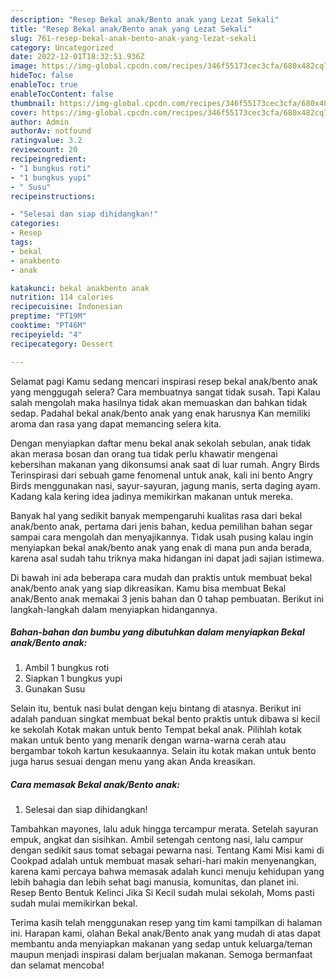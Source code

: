 ```yaml
---
description: "Resep Bekal anak/Bento anak yang Lezat Sekali"
title: "Resep Bekal anak/Bento anak yang Lezat Sekali"
slug: 761-resep-bekal-anak-bento-anak-yang-lezat-sekali
category: Uncategorized
date: 2022-12-01T18:32:51.936Z
image: https://img-global.cpcdn.com/recipes/346f55173cec3cfa/680x482cq70/bekal-anakbento-anak-foto-resep-utama.jpg
hideToc: false
enableToc: true
enableTocContent: false
thumbnail: https://img-global.cpcdn.com/recipes/346f55173cec3cfa/680x482cq70/bekal-anakbento-anak-foto-resep-utama.jpg
cover: https://img-global.cpcdn.com/recipes/346f55173cec3cfa/680x482cq70/bekal-anakbento-anak-foto-resep-utama.jpg
author: Admin
authorAv: notfound
ratingvalue: 3.2
reviewcount: 20
recipeingredient:
- "1 bungkus roti"
- "1 bungkus yupi"
- " Susu"
recipeinstructions:

- "Selesai dan siap dihidangkan!"
categories:
- Resep
tags:
- bekal
- anakbento
- anak

katakunci: bekal anakbento anak 
nutrition: 114 calories
recipecuisine: Indonesian
preptime: "PT19M"
cooktime: "PT46M"
recipeyield: "4"
recipecategory: Dessert

---
```



Selamat pagi Kamu sedang mencari inspirasi resep bekal anak/bento anak yang menggugah selera? Cara membuatnya sangat tidak susah. Tapi Kalau salah mengolah maka hasilnya tidak akan memuaskan dan bahkan tidak sedap. Padahal bekal anak/bento anak yang enak harusnya Kan memiliki aroma dan rasa yang dapat memancing selera kita.


Dengan menyiapkan daftar menu bekal anak sekolah sebulan, anak tidak akan merasa bosan dan orang tua tidak perlu khawatir mengenai kebersihan makanan yang dikonsumsi anak saat di luar rumah. Angry Birds Terinspirasi dari sebuah game fenomenal untuk anak, kali ini bento Angry Birds menggunakan nasi, sayur-sayuran, jagung manis, serta daging ayam. Kadang kala kering idea jadinya memikirkan makanan untuk mereka.

Banyak hal yang sedikit banyak mempengaruhi kualitas rasa dari bekal anak/bento anak, pertama dari jenis bahan, kedua pemilihan bahan segar sampai cara mengolah dan menyajikannya. Tidak usah pusing kalau ingin menyiapkan bekal anak/bento anak yang enak di mana pun anda berada, karena asal sudah tahu triknya maka hidangan ini dapat jadi sajian istimewa.


Di bawah ini ada beberapa cara mudah dan praktis untuk membuat bekal anak/bento anak yang siap dikreasikan. Kamu bisa membuat Bekal anak/Bento anak memakai 3 jenis bahan dan 0 tahap pembuatan. Berikut ini langkah-langkah dalam menyiapkan hidangannya.

<!--inarticleads1-->

##### Bahan-bahan dan bumbu yang dibutuhkan dalam menyiapkan Bekal anak/Bento anak:

1. Ambil 1 bungkus roti
1. Siapkan 1 bungkus yupi
1. Gunakan  Susu


Selain itu, bentuk nasi bulat dengan keju bintang di atasnya. Berikut ini adalah panduan singkat membuat bekal bento praktis untuk dibawa si kecil ke sekolah Kotak makan untuk bento Tempat bekal anak. Pilihlah kotak makan untuk bento yang menarik dengan warna-warna cerah atau bergambar tokoh kartun kesukaannya. Selain itu kotak makan untuk bento juga harus sesuai dengan menu yang akan Anda kreasikan. 

<!--inarticleads2-->

##### Cara memasak Bekal anak/Bento anak:


1. Selesai dan siap dihidangkan!

Tambahkan mayones, lalu aduk hingga tercampur merata. Setelah sayuran empuk, angkat dan sisihkan. Ambil setengah centong nasi, lalu campur dengan sedikit saus tomat sebagai pewarna nasi. Tentang Kami Misi kami di Cookpad adalah untuk membuat masak sehari-hari makin menyenangkan, karena kami percaya bahwa memasak adalah kunci menuju kehidupan yang lebih bahagia dan lebih sehat bagi manusia, komunitas, dan planet ini. Resep Bento Bentuk Kelinci Jika Si Kecil sudah mulai sekolah, Moms pasti sudah mulai memikirkan bekal. 

Terima kasih telah menggunakan resep yang tim kami tampilkan di halaman ini. Harapan kami, olahan Bekal anak/Bento anak yang mudah di atas dapat membantu anda menyiapkan makanan yang sedap untuk keluarga/teman maupun menjadi inspirasi dalam berjualan makanan. Semoga bermanfaat dan selamat mencoba!
